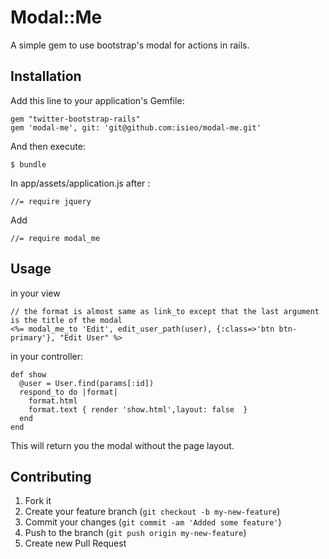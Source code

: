 # Modal::Me
 A simple gem to use bootstrap's modal for actions in rails.

## Installation

Add this line to your application's Gemfile:

    gem "twitter-bootstrap-rails"
    gem 'modal-me', git: 'git@github.com:isieo/modal-me.git'

And then execute:

    $ bundle

In app/assets/application.js after :

    //= require jquery

Add

    //= require modal_me

## Usage

in your view

    // the format is almost same as link_to except that the last argument is the title of the modal
    <%= modal_me_to 'Edit', edit_user_path(user), {:class=>'btn btn-primary'}, "Edit User" %>

in your controller:

    def show
      @user = User.find(params[:id])
      respond_to do |format|
        format.html
        format.text { render 'show.html',layout: false  }
      end
    end

This will return you the modal without the page layout.

## Contributing

1. Fork it
2. Create your feature branch (`git checkout -b my-new-feature`)
3. Commit your changes (`git commit -am 'Added some feature'`)
4. Push to the branch (`git push origin my-new-feature`)
5. Create new Pull Request
